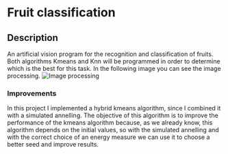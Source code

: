 # Fruit classification
## Description
An artificial vision program for the recognition and classification of fruits. Both algorithms Kmeans and Knn will be programmed in order to determine which is the best for this task. In the following image you can see the image processing.
![Image processing](https://github.com/renzo-guarise/fruit-classification/blob/main/resources/image_processing.png)
### Improvements 
In this project I implemented a hybrid kmeans algorithm, since I combined it with a simulated annelling. The objective of this algorithm is to improve the performance of the kmeans algorithm because, as we already know, this algorithm depends on the initial values, so with the simulated annelling and with the correct choice of an energy measure we can use it to choose a better seed and improve results.
